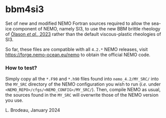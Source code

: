 # bbm4si3

Set of new and modified NEMO Fortran sources required to allow the sea-ice
component of NEMO, namely SI3, to use the new BBM brittle rheology
of [Òlason *et al.*, 2023](https://doi.org/10.1029/2021MS002685) rather than the
default viscous-plastic rheologies of SI3.

So far, these files are compatible with all `4.2.*` NEMO releases, visit
https://forge.nemo-ocean.eu/nemo to obtain the official NEMO code.


### How to test?

Simply copy all the `*.F90` and `*.h90` files found into `nemo_4.2/MY_SRC/` into
the `MY_SRC` directory of the NEMO configuration you wish to run (*i.e.* under
`<NEMO_REPO>/cfgs/<NEMO_CONFIG>/MY_SRC/`).  Then, compile NEMO as usual, the sources
found in the `MY_SRC` will overwrite those of the NEMO version you use.

L. Brodeau, January 2024
